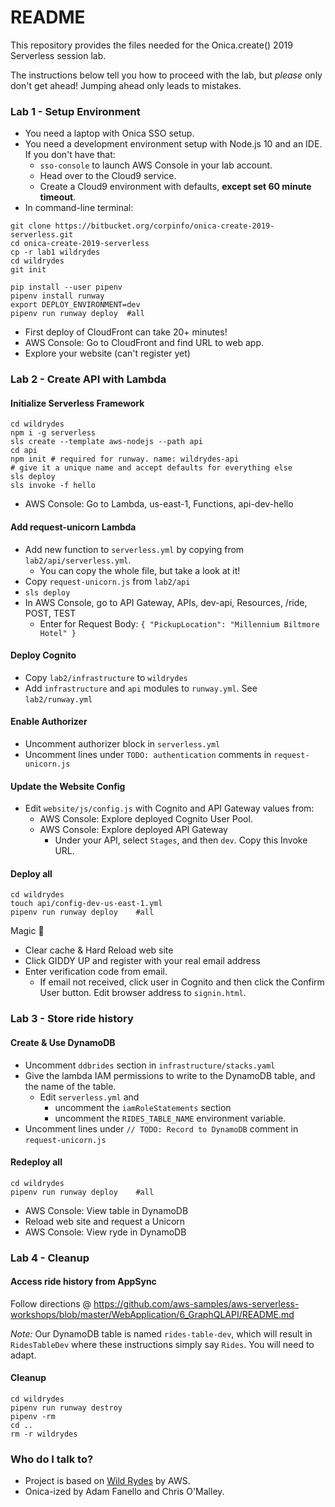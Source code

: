 # README #

This repository provides the files needed for the Onica.create() 2019 Serverless session lab.

The instructions below tell you how to proceed with the lab, but *please* only don't get ahead!
Jumping ahead only leads to mistakes.

### Lab 1 - Setup Environment

- You need a laptop with Onica SSO setup.
- You need a development environment setup with Node.js 10 and an IDE. If you don't have that:
  - `sso-console` to launch AWS Console in your lab account.
  - Head over to the Cloud9 service.
  - Create a Cloud9 environment with defaults, **except set 60 minute timeout**.
- In command-line terminal:
```
git clone https://bitbucket.org/corpinfo/onica-create-2019-serverless.git
cd onica-create-2019-serverless
cp -r lab1 wildrydes
cd wildrydes
git init

pip install --user pipenv
pipenv install runway
export DEPLOY_ENVIRONMENT=dev
pipenv run runway deploy  #all
```

- First deploy of CloudFront can take 20+ minutes!
- AWS Console: Go to CloudFront and find URL to web app.
- Explore your website (can't register yet)

### Lab 2 - Create API with Lambda

#### Initialize Serverless Framework
```
cd wildrydes
npm i -g serverless
sls create --template aws-nodejs --path api
cd api
npm init # required for runway. name: wildrydes-api
# give it a unique name and accept defaults for everything else
sls deploy
sls invoke -f hello
```
- AWS Console: Go to Lambda, us-east-1, Functions, api-dev-hello

#### Add request-unicorn Lambda

- Add new function to `serverless.yml` by copying from `lab2/api/serverless.yml`.
  - You can copy the whole file, but take a look at it!
- Copy `request-unicorn.js` from `lab2/api`
- `sls deploy`
- In AWS Console, go to API Gateway, APIs, dev-api, Resources, /ride, POST, TEST
  - Enter for Request Body: `{ "PickupLocation": "Millennium Biltmore Hotel" }`

#### Deploy Cognito

- Copy `lab2/infrastructure` to `wildrydes`
- Add `infrastructure` and `api` modules to `runway.yml`. See `lab2/runway.yml`

#### Enable Authorizer

- Uncomment authorizer block in `serverless.yml`
- Uncomment lines under `TODO: authentication` comments in `request-unicorn.js`

#### Update the Website Config

- Edit `website/js/config.js` with Cognito and API Gateway values from:
  - AWS Console: Explore deployed Cognito User Pool.
  - AWS Console: Explore deployed API Gateway
    - Under your API, select `Stages`, and then `dev`. Copy this Invoke URL.

#### Deploy all

```
cd wildrydes
touch api/config-dev-us-east-1.yml
pipenv run runway deploy    #all
```

Magic 🎩
- Clear cache & Hard Reload web site
- Click GIDDY UP and register with your real email address
- Enter verification code from email.
  - If email not received, click user in Cognito and then click the Confirm User button. Edit browser address to `signin.html`.

### Lab 3 - Store ride history

#### Create & Use DynamoDB

- Uncomment `ddbrides` section in `infrastructure/stacks.yaml`
- Give the lambda IAM permissions to write to the DynamoDB table, and the name of the table.
  - Edit `serverless.yml` and
    - uncomment the `iamRoleStatements` section
    - uncomment the `RIDES_TABLE_NAME` environment variable.
- Uncomment lines under `// TODO: Record to DynamoDB` comment in `request-unicorn.js`

#### Redeploy all

```
cd wildrydes
pipenv run runway deploy    #all
```

- AWS Console: View table in DynamoDB
- Reload web site and request a Unicorn
- AWS Console: View ryde in DynamoDB

### Lab 4 - Cleanup

#### Access ride history from AppSync

Follow directions @ https://github.com/aws-samples/aws-serverless-workshops/blob/master/WebApplication/6_GraphQLAPI/README.md

*Note:* Our DynamoDB table is named `rides-table-dev`, which will result in `RidesTableDev` where these instructions simply say `Rides`.
You will need to adapt.

#### Cleanup

```
cd wildrydes
pipenv run runway destroy
pipenv -rm
cd ..
rm -r wildrydes
```

### Who do I talk to?

* Project is based on [Wild Rydes](https://aws.amazon.com/getting-started/projects/build-serverless-web-app-lambda-apigateway-s3-dynamodb-cognito/) by AWS.
* Onica-ized by Adam Fanello and Chris O'Malley.
